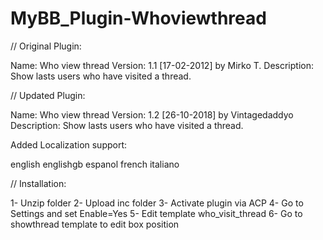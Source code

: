# MyBB_Plugin-Whoviewthread

// Original Plugin:

Name: Who view thread
Version: 1.1 [17-02-2012] by Mirko T.
Description: Show lasts users who have visited a thread.

// Updated Plugin:

Name: Who view thread
Version: 1.2 [26-10-2018] by Vintagedaddyo
Description: Show lasts users who have visited a thread.

Added Localization support:

english
englishgb
espanol
french
italiano

// Installation:

1- Unzip folder
2- Upload inc folder 
3- Activate plugin via ACP
4- Go to Settings and set Enable=Yes
5- Edit template who_visit_thread
6- Go to showthread template to edit box position 
